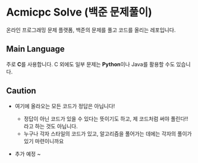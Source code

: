 # Acmicpc Solve (백준 문제풀이)
온라인 프로그래밍 문제 플랫폼, 백준의 문제를 풀고 코드를 올리는 레포입니다.

## Main Language
주로 **C**를 사용합니다. C 외에도 일부 문제는 **Python**이나 Java를 활용할 수도 있습니다.

## Caution
* 여기에 올라오는 모든 코드가 정답은 아닙니다!
   * 정답이 아닌 코드가 있을 수 있다는 뜻이기도 하고, 제 코드처럼 써야 풀린다!! 라고 하는 것도 아닙니다.
   * 누구나 각자 스타일의 코드가 있고, 알고리즘을 풀어가는 데에는 각자의 풀이가 있기 마련이니까요  

* 추가 예정 ~
